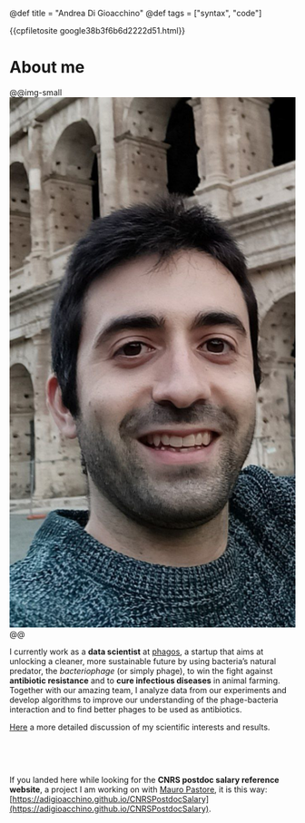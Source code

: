 @def title = "Andrea Di Gioacchino"
@def tags = ["syntax", "code"]

{{cpfiletosite google38b3f6b6d2222d51.html}}
# About me

@@img-small
![Andrea Di Gioacchino](/assets/myphoto.jpg)
@@

I currently work as a **data scientist** at [phagos](https://www.phagos.org/), a startup that aims at unlocking a cleaner, more sustainable future by using bacteria’s natural predator, the *bacteriophage* (or simply phage), to win the fight against **antibiotic resistance** and to **cure infectious diseases** in animal farming.
Together with our amazing team, I analyze data from our experiments and develop algorithms to improve our understanding of the phage-bacteria interaction and to find better phages to be used as antibiotics.

[Here](/pages/research) a more detailed discussion of my scientific interests and results.

&nbsp;
&nbsp;

&nbsp;
&nbsp;

If you landed here while looking for the **CNRS postdoc salary reference website**, a project I am working on with [Mauro Pastore](https://www.linkedin.com/in/mauro-pastore-781a28246/), it is this way: [https://adigioacchino.github.io/CNRSPostdocSalary](https://adigioacchino.github.io/CNRSPostdocSalary).